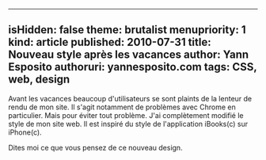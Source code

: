 -----
isHidden:       false
theme: brutalist
menupriority:   1
kind:           article
published: 2010-07-31
title: Nouveau style après les vacances
author: Yann Esposito
authoruri: yannesposito.com
tags:  CSS, web, design
-----

Avant les vacances beaucoup d'utilisateurs se sont plaints de la lenteur de rendu de mon site. 
Il s'agit notamment de problèmes avec Chrome en particulier. 
Mais pour éviter tout problème. 
J'ai complètement modifié le style de mon site web. 
Il est inspiré du style de l'application iBooks(c) sur iPhone(c).

Dites moi ce que vous pensez de ce nouveau design.
